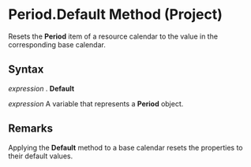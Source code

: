 
# Period.Default Method (Project)

Resets the  **Period** item of a resource calendar to the value in the corresponding base calendar.


## Syntax

 _expression_ . **Default**

 _expression_ A variable that represents a **Period** object.


## Remarks

Applying the  **Default** method to a base calendar resets the properties to their default values.

